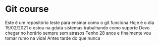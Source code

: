 # Git course
Este é um repositório teste para ensinar como o git funciona
Hoje é o dia 15/02/2021 e estou na gdata sistemas trabalhando como suporte
Devo chegar no horário sempre sem atrasos
Tenho 28 anos e finalmente vou tomar rumo na vida! Antes tarde do que nunca
